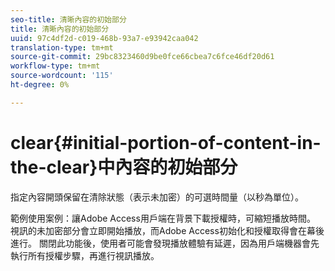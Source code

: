 ```yaml
---
seo-title: 清晰內容的初始部分
title: 清晰內容的初始部分
uuid: 97c4df2d-c019-468b-93a7-e93942caa042
translation-type: tm+mt
source-git-commit: 29bc8323460d9be0fce66cbea7c6fce46df20d61
workflow-type: tm+mt
source-wordcount: '115'
ht-degree: 0%

---
```



# clear{#initial-portion-of-content-in-the-clear}中內容的初始部分

指定內容開頭保留在清除狀態（表示未加密）的可選時間量（以秒為單位）。

範例使用案例：讓Adobe Access用戶端在背景下載授權時，可縮短播放時間。 視訊的未加密部分會立即開始播放，而Adobe Access初始化和授權取得會在幕後進行。 關閉此功能後，使用者可能會發現播放體驗有延遲，因為用戶端機器會先執行所有授權步驟，再進行視訊播放。
